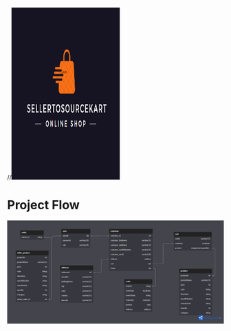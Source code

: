 //<img src="STSKart Logo.PNG" style="height: 400px; width: 50%;" />


# Project Flow

<img src="STSKart.png" />
